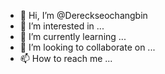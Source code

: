 - 👋 Hi, I’m @Dereckseochangbin
- 👀 I’m interested in ...
- 🌱 I’m currently learning ...
- 💞️ I’m looking to collaborate on ...
- 📫 How to reach me ...

<!---
Dereckseochangbin/Dereckseochangbin is a ✨ special ✨ repository because its `README.md` (this file) appears on your GitHub profile.
You can click the Preview link to take a look at your changes.
--->
